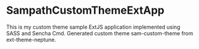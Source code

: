# SampathCustomThemeExtApp
This is my custom theme sample ExtJS application implemented using SASS and Sencha Cmd. Generated custom theme sam-custom-theme from ext-theme-neptune.
